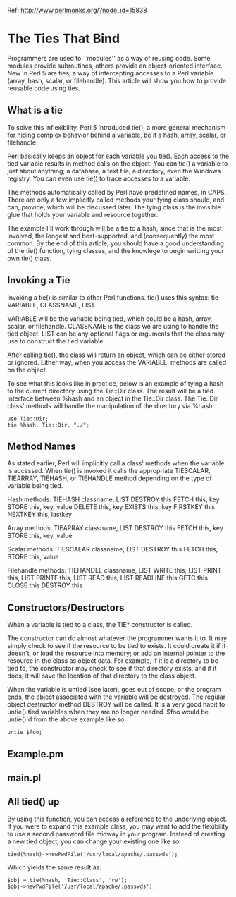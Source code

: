 Ref: http://www.perlmonks.org/?node_id=15838

# The Ties That Bind
Programmers are used to ``modules'' as a way of reusing code. Some modules provide subroutines, others provide an object-oriented interface. New in Perl 5 are ties, a way of intercepting accesses to a Perl variable (array, hash, scalar, or filehandle). This article will show you how to provide reusable code using ties.

## What is a tie
 To solve this inflexibility, Perl 5 introduced tie(), a more general mechanism for hiding complex behavior behind a variable, be it a hash, array, scalar, or filehandle.

Perl basically keeps an object for each variable you tie(). Each access to the tied variable results in method calls on the object. You can tie() a variable to just about anything; a database, a text file, a directory, even the Windows registry. You can even use tie() to trace accesses to a variable.

The methods automatically called by Perl have predefined names, in CAPS. There are only a few implicitly called methods your tying class should, and can, provide, which will be discussed later. The tying class is the invisible glue that holds your variable and resource together.

The example I'll work through will be a tie to a hash, since that is the most involved, the longest and best-supported, and (consequently) the most common. By the end of this article, you should have a good understanding of the tie() function, tying classes, and the knowlege to begin writting your own tie() class.

## Invoking a Tie
Invoking a tie() is similar to other Perl functions. tie() uses this syntax:
    tie VARIABLE, CLASSNAME, LIST

VARIABLE will be the variable being tied, which could be a hash, array, scalar, or filehandle.
CLASSNAME is the class we are using to handle the tied object.
LIST can be any optional flags or arguments that the class may use to construct the tied variable.

After calling tie(), the class will return an object, which can be either stored or ignored. Either way, when you access the VARIABLE, methods are called on the object.

To see what this looks like in practice, below is an example of tying a hash to the current directory using the Tie::Dir class. The result will be a tied interface between %hash and an object in the Tie::Dir class. The Tie::Dir class' methods will handle the manipulation of the directory via %hash:

    use Tie::Dir;
    tie %hash, Tie::Dir, "./";

## Method Names
As stated earlier, Perl will implicitly call a class' methods when the variable is accessed. When tie() is invoked it calls the appropriate TIESCALAR, TIEARRAY, TIEHASH, or TIEHANDLE method depending on the type of variable being tied.

Hash methods:
    TIEHASH classname, LIST
    DESTROY this
    FETCH this, key
    STORE this, key, value
    DELETE this, key
    EXISTS this, key
    FIRSTKEY this
    NEXTKEY this, lastkey

Array methods:
    TIEARRAY classname, LIST
    DESTROY this
    FETCH this, key
    STORE this, key, value

Scalar methods:
    TIESCALAR classname, LIST
    DESTROY this
    FETCH this,
    STORE this, value

Filehandle methods:
    TIEHANDLE classname, LIST
    WRITE this, LIST
    PRINT this, LIST
    PRINTF this, LIST
    READ this, LIST
    READLINE this
    GETC this
    CLOSE this
    DESTROY this

## Constructors/Destructors
When a variable is tied to a class, the TIE* constructor is called.

The constructor can do almost whatever the programmer wants it to. It may simply check to see if the resource to be tied to exists. It could create it if it doesn't, or load the resource into memory; or add an internal pointer to the resource in the class as object data. For example, if it is a directory to be tied to, the constructor may check to see if that directory exists, and if it does, it will save the location of that directory to the class object.

When the variable is untied (see later), goes out of scope, or the program ends, the object associated with the variable will be destroyed. The regular object destructor method DESTROY will be called. It is a very good habit to untie() tied variables when they are no longer needed. $foo would be untie()'d from the above example like so:

    untie $foo;

## Example.pm
## main.pl

## All tied() up
By using this function, you can access a reference to the underlying object. If you were to expand this example class, you may want to add the flexibility to use a second password file midway in your program. Instead of creating a new tied object, you can change your existing one like so:

    tied(%hash)->newPwdFile('/usr/local/apache/.passwds');

Which yields the same result as:

    $obj = tie(%hash, 'Tie::Class', 'rw');
    $obj->newPwdFile('/usr/local/apache/.passwds');






